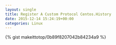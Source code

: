 ```yaml
---
layout: single                                                                                                              
title: Register A Custom Protocol Centos.History                                                                                                                       
date: 2015-12-14 15:24:19+00:00                                                                                                                        
categories: Linux                                                                                                                
---                                                                                                                              
```


{% gist makeittotop/0b89f8207042b84234a9 %}                                                                                                           

